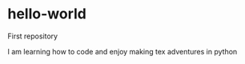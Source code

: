 # hello-world
First repository

I am learning how to code and enjoy making tex adventures in python

